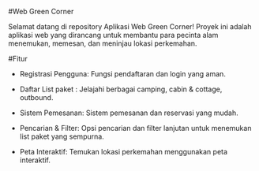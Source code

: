 #Web Green Corner

Selamat datang di repository Aplikasi Web Green Corner! Proyek ini adalah aplikasi web yang dirancang untuk membantu para pecinta alam menemukan, memesan, dan meninjau lokasi perkemahan.

#Fitur

* Registrasi Pengguna: Fungsi pendaftaran dan login yang aman.

* Daftar List paket : Jelajahi berbagai camping, cabin & cottage, outbound.

* Sistem Pemesanan: Sistem pemesanan dan reservasi yang mudah.

* Pencarian & Filter: Opsi pencarian dan filter lanjutan untuk menemukan list paket yang sempurna.

* Peta Interaktif: Temukan lokasi perkemahan menggunakan peta interaktif.
